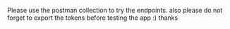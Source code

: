 Please use the postman collection to try the endpoints.
also please do not forget to export the tokens before testing the app :)
thanks 
